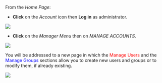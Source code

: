 From the *Home Page*:

* **Click** on the *Account* icon then **Log in** as administrator.

<img src="../img/managing-users-and-groups/account.jpg" class="ms-docimage"/>

* **Click** on the *Manager Menu* then on *MANAGE ACCOUNTS*.

<img src="../img/managing-users-and-groups/manager.jpg" class="ms-docimage"/>

You will be addressed to a new page in which the <span style="color:red">Manage Users</span> and the <span style="color:blue">Manage Groups</span> sections allow you to create new users and groups or to modify them, if already existing.

<img src="../img/managing-users-and-groups/manager-page.jpg" class="ms-docimage"/>
